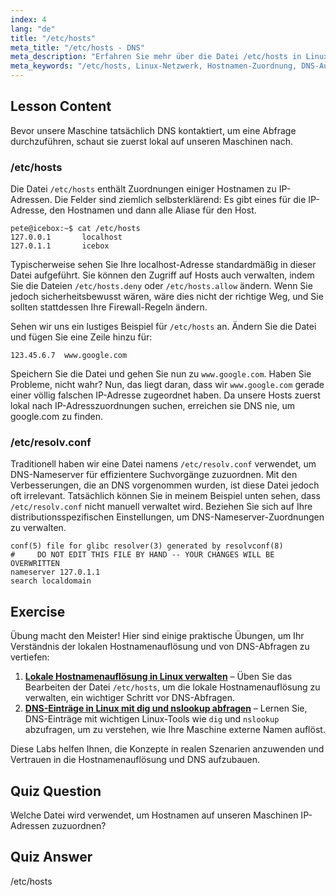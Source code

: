 ```yaml
---
index: 4
lang: "de"
title: "/etc/hosts"
meta_title: "/etc/hosts - DNS"
meta_description: "Erfahren Sie mehr über die Datei /etc/hosts in Linux, wie sie Hostnamen IP-Adressen zuordnet und welche Rolle sie bei der DNS-Auflösung spielt. Verstehen Sie die grundlegende Netzwerkkonfiguration."
meta_keywords: "/etc/hosts, Linux-Netzwerk, Hostnamen-Zuordnung, DNS-Auflösung, Linux-Tutorial, Anfängerleitfaden"
---
```


## Lesson Content

Bevor unsere Maschine tatsächlich DNS kontaktiert, um eine Abfrage durchzuführen, schaut sie zuerst lokal auf unseren Maschinen nach.

### /etc/hosts

Die Datei `/etc/hosts` enthält Zuordnungen einiger Hostnamen zu IP-Adressen. Die Felder sind ziemlich selbsterklärend: Es gibt eines für die IP-Adresse, den Hostnamen und dann alle Aliase für den Host.

```plaintext
pete@icebox:~$ cat /etc/hosts
127.0.0.1       localhost
127.0.1.1       icebox
```

Typischerweise sehen Sie Ihre localhost-Adresse standardmäßig in dieser Datei aufgeführt. Sie können den Zugriff auf Hosts auch verwalten, indem Sie die Dateien `/etc/hosts.deny` oder `/etc/hosts.allow` ändern. Wenn Sie jedoch sicherheitsbewusst wären, wäre dies nicht der richtige Weg, und Sie sollten stattdessen Ihre Firewall-Regeln ändern.

Sehen wir uns ein lustiges Beispiel für `/etc/hosts` an. Ändern Sie die Datei und fügen Sie eine Zeile hinzu für:

```plaintext
123.45.6.7  www.google.com
```

Speichern Sie die Datei und gehen Sie nun zu `www.google.com`. Haben Sie Probleme, nicht wahr? Nun, das liegt daran, dass wir `www.google.com` gerade einer völlig falschen IP-Adresse zugeordnet haben. Da unsere Hosts zuerst lokal nach IP-Adresszuordnungen suchen, erreichen sie DNS nie, um google.com zu finden.

### /etc/resolv.conf

Traditionell haben wir eine Datei namens `/etc/resolv.conf` verwendet, um DNS-Nameserver für effizientere Suchvorgänge zuzuordnen. Mit den Verbesserungen, die an DNS vorgenommen wurden, ist diese Datei jedoch oft irrelevant. Tatsächlich können Sie in meinem Beispiel unten sehen, dass `/etc/resolv.conf` nicht manuell verwaltet wird. Beziehen Sie sich auf Ihre distributionsspezifischen Einstellungen, um DNS-Nameserver-Zuordnungen zu verwalten.

```plaintext
conf(5) file for glibc resolver(3) generated by resolvconf(8)
#     DO NOT EDIT THIS FILE BY HAND -- YOUR CHANGES WILL BE OVERWRITTEN
nameserver 127.0.1.1
search localdomain
```

## Exercise

Übung macht den Meister! Hier sind einige praktische Übungen, um Ihr Verständnis der lokalen Hostnamenauflösung und von DNS-Abfragen zu vertiefen:

1. **[Lokale Hostnamenauflösung in Linux verwalten](https://labex.io/de/labs/linux-manage-local-hostname-resolution-in-linux-592792)** – Üben Sie das Bearbeiten der Datei `/etc/hosts`, um die lokale Hostnamenauflösung zu verwalten, ein wichtiger Schritt vor DNS-Abfragen.
2. **[DNS-Einträge in Linux mit dig und nslookup abfragen](https://labex.io/de/labs/linux-query-dns-records-in-linux-with-dig-and-nslookup-592796)** – Lernen Sie, DNS-Einträge mit wichtigen Linux-Tools wie `dig` und `nslookup` abzufragen, um zu verstehen, wie Ihre Maschine externe Namen auflöst.

Diese Labs helfen Ihnen, die Konzepte in realen Szenarien anzuwenden und Vertrauen in die Hostnamenauflösung und DNS aufzubauen.

## Quiz Question

Welche Datei wird verwendet, um Hostnamen auf unseren Maschinen IP-Adressen zuzuordnen?

## Quiz Answer

/etc/hosts
